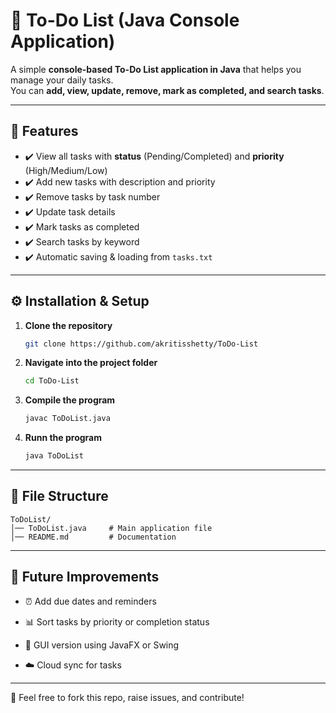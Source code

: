 # 📝 To-Do List (Java Console Application)

A simple **console-based To-Do List application in Java** that helps you manage your daily tasks.  
You can **add, view, update, remove, mark as completed, and search tasks**.

---

## 📌 Features
- ✔️ View all tasks with **status** (Pending/Completed) and **priority** (High/Medium/Low)  
- ✔️ Add new tasks with description and priority  
- ✔️ Remove tasks by task number  
- ✔️ Update task details  
- ✔️ Mark tasks as completed  
- ✔️ Search tasks by keyword  
- ✔️ Automatic saving & loading from `tasks.txt`  

---

## ⚙️ Installation & Setup

1. **Clone the repository**
   ```bash
   git clone https://github.com/akritisshetty/ToDo-List
2. **Navigate into the project folder**
   ```bash
   cd ToDo-List
3. **Compile the program**
   ```bash
   javac ToDoList.java
4. **Runn the program**
   ```bash
   java ToDoList

---

## 📂 File Structure

```
ToDoList/
│── ToDoList.java     # Main application file
│── README.md         # Documentation
```

---

## 🚀 Future Improvements

- ⏰ Add due dates and reminders

- 📊 Sort tasks by priority or completion status

- 🎨 GUI version using JavaFX or Swing

- ☁️ Cloud sync for tasks

---
📌 Feel free to fork this repo, raise issues, and contribute!
